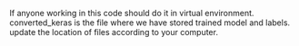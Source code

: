 If anyone working in this code should do it in virtual environment. <br>
converted_keras is the file where we have stored trained model and labels. <br>
update the location of files according to your computer. <br>


